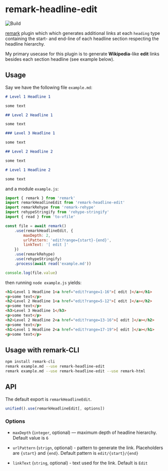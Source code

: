 # remark-headline-edit

![Build][build-badge]

[remark][remark] plugin which which generates additional links at each `heading` type containing the start- and end-line of each headline section respecting the headline hierarchy.

My primary usecase for this plugin is to generate **Wikipedia**-like **edit** links besides each section headline (see example below).

## Usage

Say we have the following file `example.md`:

```markdown
# Level 1 Headline 1

some text

## Level 2 Headline 1

some text

### Level 3 Headline 1

some text

## Level 2 Headline 2

some text

# Level 1 Headline 2

some text
```

and a module `example.js`:

```js
import { remark } from 'remark'
import remarkHeadlineEdit from 'remark-headline-edit'
import remarkRehype from 'remark-rehype'
import rehypeStringify from 'rehype-stringify'
import { read } from 'to-vfile'

const file = await remark()
    .use(remarkHeadlineEdit, {
        maxDepth: 2, 
        urlPattern: 'edit?range={start}-{end}', 
        linkText: '[ edit ]'
    })
    .use(remarkRehype)
    .use(rehypeStringify)
    .process(await read('example.md'))

console.log(file.value)
```

then running `node example.js` yields:

```html
<h1>Level 1 Headline 1<a href="edit?range=1-16">[ edit ]</a></h1>
<p>some text</p>
<h2>Level 2 Headline 1<a href="edit?range=5-12">[ edit ]</a></h2>
<p>some text</p>
<h3>Level 3 Headline 1</h3>
<p>some text</p>
<h2>Level 2 Headline 2<a href="edit?range=13-16">[ edit ]</a></h2>
<p>some text</p>
<h1>Level 1 Headline 2<a href="edit?range=17-19">[ edit ]</a></h1>
<p>some text</p>
```

## Usage with remark-CLI

```bash
npm install remark-cli
remark example.md --use remark-headline-edit
remark example.md --use remark-headline-edit --use remark-html
```

## API

The default export is `remarkHeadlineEdit`.

```js
unified().use(remarkHeadlineEdit[, options])
```

### Options

* `maxDepth` (`integer`, optional) — maximum depth of headline hierarchy. Default value is `6`

* `urlPattern` (`strign`, optional) - pattern to generate the link. Placeholders are `{start}` and `{end}`. Default pattern is `edit/{start}/{end}`

* `linkText` (`string`, optional) - text used for the link. Default is `Edit`


[remark]: https://github.com/remarkjs/remark
[build-badge]: https://github.com/thomd/remark-headline-edit/workflows/main/badge.svg
